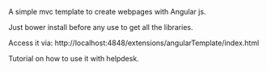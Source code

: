 A simple mvc template to create webpages with Angular js.

Just bower install before any use to get all the libraries.

Access it via:
http://localhost:4848/extensions/angularTemplate/index.html

Tutorial on how to use it with helpdesk.